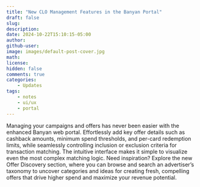 ```yaml
---
title: "New CLO Management Features in the Banyan Portal"
draft: false
slug:
description:
date: 2024-10-22T15:10:15-05:00
author:
github-user:
image: images/default-post-cover.jpg
math:
license:
hidden: false
comments: true
categories:
    - Updates
tags:
    - notes
    - ui/ux
    - portal
---
```

Managing your campaigns and offers has never been easier with the enhanced Banyan web portal. Effortlessly add key offer details such as cashback amounts, minimum spend thresholds, and per-card redemption limits, while seamlessly controlling inclusion or exclusion criteria for transaction matching. The intuitive interface makes it simple to visualize even the most complex matching logic. Need inspiration? Explore the new Offer Discovery section, where you can browse and search an advertiser’s taxonomy to uncover categories and ideas for creating fresh, compelling offers that drive higher spend and maximize your revenue potential.

